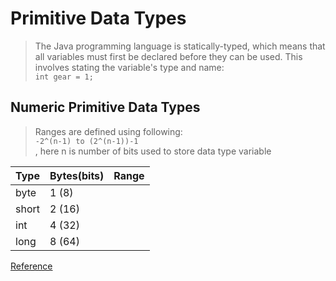 # Primitive Data Types
> The Java programming language is statically-typed, which means that all variables must first be declared before they can be used. This involves stating the variable's type and name: <br />
> `int gear = 1;`

## Numeric Primitive Data Types
> Ranges are defined using following: <br />
`-2^(n-1) to (2^(n-1))-1` <br />
>, here n is number of bits used to store data type variable

|   Type	|  Bytes(bits)	|	Range  	|
|-----------|---------------|-----------|
|	byte	|	1 (8)		|		   	|
|	short	|	2 (16)	 	|			|
|	int		|	4 (32)		|			|
|	long	|	8 (64)	 	|			|

[Reference](https://docs.oracle.com/javase/tutorial/java/nutsandbolts/datatypes.html)

